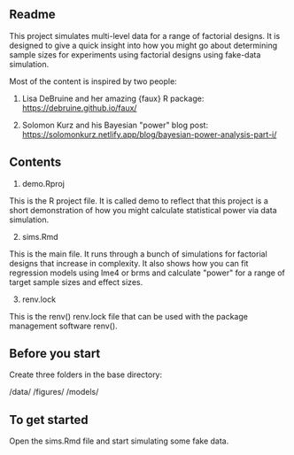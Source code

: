 ## Readme ##

This project simulates multi-level data for a range of factorial designs. It is
designed to give a quick insight into how you might go about determining sample
sizes for experiments using factorial designs using fake-data simulation. 

Most of the content is inspired by two people:

1) Lisa DeBruine and her amazing {faux} R package: https://debruine.github.io/faux/

2) Solomon Kurz and his Bayesian "power" blog post: 
https://solomonkurz.netlify.app/blog/bayesian-power-analysis-part-i/

## Contents ##

1) demo.Rproj

This is the R project file. It is called demo to reflect that this project is a
short demonstration of how you might calculate statistical power via data simulation. 

2) sims.Rmd

This is the main file. It runs through a bunch of simulations for factorial designs
that increase in complexity. It also shows how you can fit regression models using
lme4 or brms and calculate "power" for a range of target sample sizes and 
effect sizes. 

3) renv.lock

This is the renv() renv.lock file that can be used with the package management 
software renv().

## Before you start ##

Create three folders in the base directory:

/data/
/figures/
/models/

## To get started ##

Open the sims.Rmd file and start simulating some fake data.
